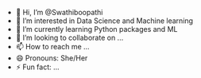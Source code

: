 - 👋 Hi, I’m @Swathiboopathi
- 👀 I’m interested in Data Science and Machine learning
- 🌱 I’m currently learning Python packages and ML
- 💞️ I’m looking to collaborate on ...
- 📫 How to reach me ...
- 😄 Pronouns: She/Her
- ⚡ Fun fact: ...

<!---
Swathiboopathi/Swathiboopathi is a ✨ special ✨ repository because its `README.md` (this file) appears on your GitHub profile.
You can click the Preview link to take a look at your changes.
--->
